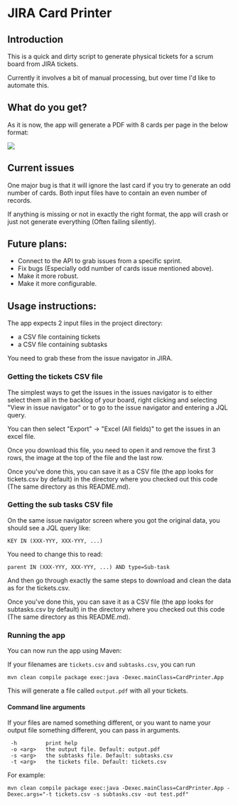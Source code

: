 # JIRA Card Printer

## Introduction

This is a quick and dirty script to generate physical tickets for a scrum board from JIRA tickets.

Currently it involves a bit of manual processing, but over time I'd like to automate this.

## What do you get?

As it is now, the app will generate a PDF with 8 cards per page in the below format:

![](./images/card_example.png)

## Current issues

One major bug is that it will ignore the last card if you try to generate an odd number of cards. Both input files have to contain an even number of records.

If anything is missing or not in exactly the right format, the app will crash or just not generate everything (Often failing silently).

## Future plans:

* Connect to the API to grab issues from a specific sprint.
* Fix bugs (Especially odd number of cards issue mentioned above).
* Make it more robust.
* Make it more configurable.

## Usage instructions:

The app expects 2 input files in the project directory:

* a CSV file containing tickets
* a CSV file containing subtasks

You need to grab these from the issue navigator in JIRA.

### Getting the tickets CSV file

The simplest ways to get the issues in the issues navigator is to either select them all in the backlog of your board, right clicking and selecting "View in issue navigator" or to go to the issue navigator and entering a JQL query.

You can then select "Export" -> "Excel (All fields)" to get the issues in an excel file. 

Once you download this file, you need to open it and remove the first 3 rows, the image at the top of the file and the last row. 

Once you've done this, you can save it as a CSV file (the app looks for tickets.csv by default) in the directory where you checked out this code (The same directory as this README.md).

### Getting the sub tasks CSV file

On the same issue navigator screen where you got the original data, you should see a JQL query like: 

`KEY IN (XXX-YYY, XXX-YYY, ...)` 

You need to change this to read:

`parent IN (XXX-YYY, XXX-YYY, ...) AND type=Sub-task`

And then go through exactly the same steps to download and clean the data as for the tickets.csv.

Once you've done this, you can save it as a CSV file (the app looks for subtasks.csv by default) in the directory where you checked out this code (The same directory as this README.md).

### Running the app
You can now run the app using Maven:

If your filenames are `tickets.csv` and `subtasks.csv`, you can run

`mvn clean compile package exec:java -Dexec.mainClass=CardPrinter.App`

This will generate a file called `output.pdf` with all your tickets.

#### Command line arguments

If your files are named something different, or you want to name your output file something different, you can pass in arguments.

```
 -h         print help
 -o <arg>   the output file. Default: output.pdf
 -s <arg>   the subtasks file. Default: subtasks.csv
 -t <arg>   the tickets file. Default: tickets.csv
 ```

For example:

`mvn clean compile package exec:java -Dexec.mainClass=CardPrinter.App -Dexec.args="-t tickets.csv -s subtasks.csv -out test.pdf"`
